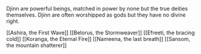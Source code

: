 Djinn are powerful beings, matched in power by none but the true deities themselves. Djinn are often worshipped as gods but they have no divine right.

[[Ashira, the First Wave]]
[[Belorus, the Stormweaver]]
[[Efreeti, the bracing cold]]
[[Koranga, the Eternal Fire]]
[[Nameena, the last breath]]
[[Sansom, the mountain shatterer]]
